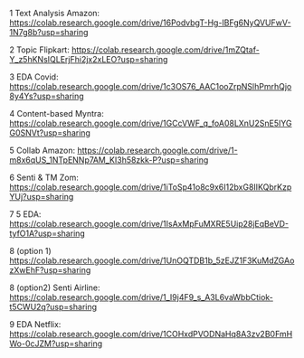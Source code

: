 1 Text Analysis Amazon:
https://colab.research.google.com/drive/16PodvbgT-Hg-IBFg6NyQVUFwV-1N7g8b?usp=sharing

2 Topic Flipkart:
https://colab.research.google.com/drive/1mZQtaf-Y_z5hKNsIQLErjFhi2jx2xLEO?usp=sharing

3 EDA Covid:
https://colab.research.google.com/drive/1c3OS76_AAC1ooZrpNSlhPmrhQjo8y4Ys?usp=sharing

4 Content-based Myntra:
https://colab.research.google.com/drive/1GCcVWF_q_foA08LXnU2SnE5IYGG0SNVt?usp=sharing

5 Collab Amazon:
https://colab.research.google.com/drive/1-m8x6qUS_1NTpENNp7AM_KI3h58zkk-P?usp=sharing

6 Senti & TM Zom:
https://colab.research.google.com/drive/1iToSp41o8c9x6I12bxG8IIKQbrKzpYUj?usp=sharing

7 5 EDA:
https://colab.research.google.com/drive/1IsAxMpFuMXRE5Uip28jEqBeVD-tyfO1A?usp=sharing

8 (option 1) 
https://colab.research.google.com/drive/1UnOQTDB1b_5zEJZ1F3KuMdZGAozXwEhF?usp=sharing

8 (option2) Senti Airline:
https://colab.research.google.com/drive/1_I9j4F9_s_A3L6vaWbbCtiok-t5CWU2q?usp=sharing

9 EDA Netflix:
https://colab.research.google.com/drive/1COHxdPVODNaHq8A3zv2B0FmHWo-0cJZM?usp=sharing


